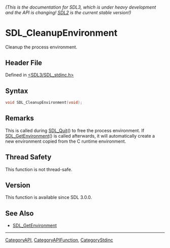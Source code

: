###### (This is the documentation for SDL3, which is under heavy development and the API is changing! [SDL2](https://wiki.libsdl.org/SDL2/) is the current stable version!)
# SDL_CleanupEnvironment

Cleanup the process environment.

## Header File

Defined in [<SDL3/SDL_stdinc.h>](https://github.com/libsdl-org/SDL/blob/main/include/SDL3/SDL_stdinc.h)

## Syntax

```c
void SDL_CleanupEnvironment(void);
```

## Remarks

This is called during [SDL_Quit](SDL_Quit)() to free the process
environment. If [SDL_GetEnvironment](SDL_GetEnvironment)() is called
afterwards, it will automatically create a new environment copied from the
C runtime environment.

## Thread Safety

This function is not thread-safe.

## Version

This function is available since SDL 3.0.0.

## See Also

- [SDL_GetEnvironment](SDL_GetEnvironment)

----
[CategoryAPI](CategoryAPI), [CategoryAPIFunction](CategoryAPIFunction), [CategoryStdinc](CategoryStdinc)

